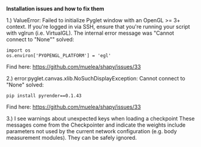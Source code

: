 **Installation issues and how to fix them**

1.) ValueError: Failed to initialize Pyglet window with an OpenGL >= 3+ context. If you're logged in via SSH, ensure that you're running your script with vglrun (i.e. VirtualGL). The internal error message was "Cannot connect to "None""
solved:
```
import os
os.environ['PYOPENGL_PLATFORM'] = 'egl'
```

Find here: https://github.com/muelea/shapy/issues/33

2.) error:pyglet.canvas.xlib.NoSuchDisplayException: Cannot connect to "None"
solved:
```
pip install pyrender==0.1.43
```

Find here: https://github.com/muelea/shapy/issues/33

3.) I see warnings about unexpected keys when loading a checkpoint
These messages come from the Checkpointer and indicate the weights include parameters not used by the current network configuration (e.g. body measurement modules). They can be safely ignored.

